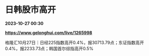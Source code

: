 # 日韩股市高开

**2023-10-27 00:30**

**https://www.gelonghui.com/live/1265998**

格隆汇10月27日｜日经225指数高开0.4%，报30713.79点；东证指数高开0.4%，报2233.73点；韩国首尔综指高开0.5%